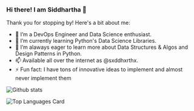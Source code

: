 ### Hi there! I am Siddhartha 👋 
Thank you for stopping by! Here's a bit about me:

- 🔭 I’m a DevOps Engineer and Data Science enthusiast.
- 📝 I’m currently learning Python's Data Science Libraries.
- 🤔 I’m alaways eager to learn more about Data Structures & Algos and Design Patterns in Python.
- 📫 Available all over the internet as @sxddhxrthx.
- ⚡ Fun fact: I have tons of innovative ideas to implement and almost never implement them 


![Github stats](https://github-readme-stats.vercel.app/api?username=sxddhxrthx&theme=dracula&show_icons=true&count_private=true)

![Top Languages Card](https://github-readme-stats.vercel.app/api/top-langs/?username=sxddhxrthx)
